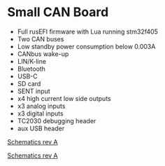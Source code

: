 # Small CAN Board

* Full rusEFI firmware with Lua running stm32f405
* Two CAN buses
* Low standby power consumption below 0.003A
* CANbus wake-up
* LIN/K-line
* Bluetooth
* USB-C
* SD card
* SENT input
* x4 high current low side outputs
* x3 analog inputs
* x3 digital inputs
* TC2030 debugging header
* aux USB header

[Schematics rev A](https://rusefi.com/docs/ibom/small-can-board-a-ibom.html)

[Schematics rev A](https://rusefi.com/docs/ibom/small-can-board-a-ibom.html)
